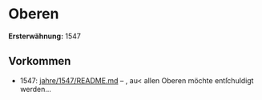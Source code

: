 # Oberen

**Ersterwähnung:** 1547

## Vorkommen
- 1547: [jahre/1547/README.md](../jahre/1547/README.md) – , au< allen Oberen möchte entſchuldigt
werden...
